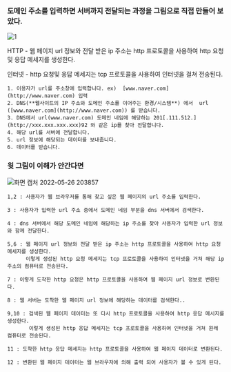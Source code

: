 ### 도메인 주소를 입력하면 서버까지 전달되는 과정을 그림으로 직접 만들어 보았다.
![1](https://user-images.githubusercontent.com/81284265/170480266-191c4a21-6dbb-402e-9ef2-432d527a2056.gif)  


HTTP - 웹 페이지 url 정보와 전달 받은 ip 주소는 http 프로토콜을 사용하여 http 요청 및 응답 메세지를 생성한다.  

인터넷 -  http 요청및 응답 메세지는 tcp 프로토콜을 사용하여 인터넷을 걸쳐 전송된다.  

```
1. 이용자가 url를 주소창에 입력합니다. ex)  [www.naver.com](http://www.naver.com) 입력
2. DNS(**웹사이트의 IP 주소와 도메인 주소를 이어주는 환경/시스템**) 에서  url ([www.naver.com](http://www.naver.com)) 를 받습니다.
3. DNS에서 url(www.naver.com) 도메인 네임에 해당하는 201[.111.512.](http://xxx.xxx.xxx.xxx)92 와 같은 ip를 찾아 전달합니다.
4. 해당 url를 서버에 전달합니다.
5. url 정보에 해당되는 데이터를 보내줍니다.
6. 데이터를 받습니다.
```

### 윗 그림이 이해가 안간다면

![화면 캡처 2022-05-26 203857](https://user-images.githubusercontent.com/81284265/170480839-539e3bbc-f7d1-4228-a435-c35dd70aab81.png)
```
1,2 : 사용자가 웹 브라우저를 통해 찾고 싶은 웹 페이지의 url 주소를 입력한다.

3 : 사용자가 입력한 url 주소 중에서 도메인 네임 부분을 dns 서버에서 검색한다.

4 : dns 서버에서 해당 도메인 네임에 해당하는 ip 주소를 찾아 사용자가 입력한 url 정보와 함께 전달한다.

5,6 : 웹 페이지 url 정보와 전달 받은 ip 주소는 http 프로토콜을 사용하여 http 요청 메세지를 생성한다.
      이렇게 생성된 http 요청 메세지는 tcp 프로토콜을 사용하여 인터넷을 거쳐 해당 ip 주소의 컴퓨터로 전송된다.

7 : 이렇게 도착한 http 요청은 http 프로토콜을 사용하여 웹 페이지 url 정보로 변환된다.

8 : 웹 서버는 도착한 웹 페이지 url 정보에 해당하는 데이터를 검색한다..

9,10 : 검색된 웹 페이지 데이터는 또 다시 http 프로토콜을 사용하여 http 응답 메시지를 생성한다. 
       이렇게 생성된 http 응답 메세지는 tcp 프로토콜을 사용하여 인터넷을 거쳐 원래 컴퓨터로 전송된다.

11 : 도착한 http 응답 메세지는 http 프로토콜을 사용하여 웹 페이지 데이터로 변환된다.

12 : 변환된 웹 페이지 데이터는 웹 브라우저에 의해 출력 되어 사용자가 볼 수 있게 된다.
```
